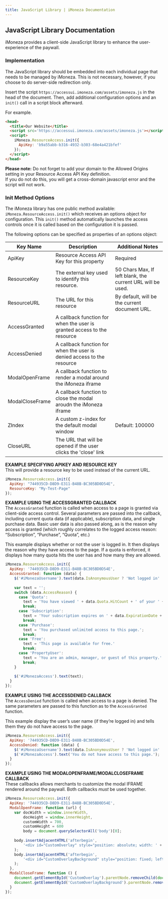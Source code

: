 ```yaml
---
title: JavaScript Library | iMoneza Documentation
---
```

## JavaScript Library Documentation

iMoneza provides a client-side JavaScript library to enhance the user-experience of the paywall.  

### Implementation
The JavaScript library should be embedded into each individual page that needs to be managed by iMoneza.  This is not
necessary, however, if you choose to do server-side redirection only.

Insert the script `https://accessui.imoneza.com/assets/imoneza.js` in the head of the document.  Then, add additional
configuration options and an `init()` call in a script block afterward.

For example.

```html
<head>
  <title>Our Website</title>
  <script src='https://accessui.imoneza.com/assets/imoneza.js'></script>
  <script>
    iMoneza.ResourceAccess.init({
      ApiKey: 'b9a55abb-b316-4932-b303-68e4a421bfef'
    });
  </script>
</head>
```

**Please note:** Do not forget to add your domain to the Allowed Origins setting in your Resource Access API Key definition.  
If you do not do this, you will get a cross-domain javascript error and the script will not work.

### Init Method Options

The iMoneza library has one public method available: `iMoneza.ResourceAccess.init()` which receives an options object
for configuration.  This `init()` method automatically launches the access controls once it is called based on the 
configuration it is passed.

The following options can be specified as properties of an options object:

| Key Name | Description | Additional Notes |
| -------- | ----------- | ---------------- |
| ApiKey   | Resource Access API Key for this property | Required |
| ResourceKey | The external key used to identify this resource. | 50 Chars Max, If left blank, the current URL will be used. |
| ResourceURL | The URL for this resource | By default, will be the current document URL. |
| AccessGranted | A callback function for when the user is granted access to the resource | |
| AccessDenied | A callback function for when the user is denied access to the resource | |
| ModalOpenFrame | A callback function to render a modal around the iMoneza iframe | |
| ModalCloseFrame | A callback function to close the modal aroudn the iMoneza iframe | |
| ZIndex | A custom z-index for the default modal window | Default: 100000 |
| CloseURL | The URL that will be opened if the user clicks the 'close' link | |

**EXAMPLE SPECIFYING APIKEY AND RESOURCE KEY**  
This will provide a resource key to be used instead of the current URL.

```javascript
iMoneza.ResourceAccess.init({
  ApiKey: "744935CD-D8D9-E311-B48B-BC305BD0D54E",
  ResourceKey: "My-Test-Page"
});
```

**EXAMPLE USING THE ACCESSGRANTED CALLBACK**  
The `AccessGranted` function is called when access to a page is granted via client-side access control. Several 
parameters are passed into the callback, including current quota data (if applicable), subscription data, and single purchase data. 
Basic user data is also passed along, as is the reason why access is granted (which roughly correlates to the logged 
access reason: “Subscription”, “Purchase”, “Quota”, etc.)

This example displays whether or not the user is logged in. It then displays the reason why they have access to the page. 
If a quota is enforced, it displays how many quota hits the user has and how many they are allowed.

```javascript
iMoneza.ResourceAccess.init({
  ApiKey: '744935CD-D8D9-E311-B48B-BC305BD0D54E',
  AccessGranted: function (data) {
    $('#iMonezaUsername').text(data.IsAnonymousUser ? 'Not logged in' : 'Logged in as ' + data.UserName);
        
    var text = '';
    switch (data.AccessReason) {
      case 'Quota':
        text = 'You have viewed ' + data.Quota.HitCount + ' of your ' + data.Quota.AllowedHits + ' pages.';
        break;
      case 'Subscription':
        text = 'Your subscription expires on ' + data.ExpirationDate + '.';
        break;
      case 'Purchase':
        text = 'You purchased unlimited access to this page.';
        break;
      case 'Free':
        text = 'This page is available for free.'
        break;
      case 'PropertyUser':
        text = 'You are an admin, manager, or guest of this property.'
        break;
    }
    
    $('#iMonezaAccess').text(text);
  }
});
```

**EXAMPLE USING THE ACCESSDENIED CALLBACK**  
The `AccessDenied` function is called when access to a page is denied. The same parameters are passed to this function as 
to the `AccessGranted` function.

This example display the user’s user name (if they’re logged in) and tells them they do not have access to the page.

```javascript
iMoneza.ResourceAccess.init({
  ApiKey: '744935CD-D8D9-E311-B48B-BC305BD0D54E',
  AccessDenied: function (data) {
    $('#iMonezaUsername').text(data.IsAnonymousUser ? 'Not logged in' : 'Logged in as ' + data.UserName);
    $('#iMonezaAccess').text('You do not have access to this page.');
  }
});
```

**EXAMPLE USING THE MODALOPENFRAME/MODALCLOSEFRAME CALLBACK**  
These callbacks allows merchants to customize the modal IFRAME rendered around the paywall. Both callbacks *must* be
used together.

```javascript
iMoneza.ResourceAccess.init({
  ApiKey: '744935CD-D8D9-E311-B48B-BC305BD0D54E',
  ModalOpenFrame: function (url) {
    var docWidth = window.innerWidth, 
        docHeight = window.innerHeight, 
        customWidth = 700, 
        customHeight = 600
        body = document.querySelectorAll('body')[0];
        
    body.insertAdjacentHTML('afterbegin', 
        '<div id="CustomOverlay" style="position: absolute; width: ' + customWidth + 'px; height: ' + customHeight + 'px; margin-top: ' + ((docHeight - customHeight) / 2) + 'px; margin-left: ' + ((docWidth - customHeight) / 2) + 'px; z-index: 10001"><a href=\"javascript:CustomCloseAndRedirect()\">Close</a><iframe src=\"' + url + '\" width="100%" height="100%" frameborder="1"></iframe></div>'
    );
    body.insertAdjacentHTML('afterbegin', 
        '<div id="CustomOverlayBackground" style="position: fixed; left: 0px; top: 0px; width:100%; height:100%; z-index: 10000; background-color: black;"></div>'
    );
  },
  ModalCloseFrame: function () {
    document.getElementById('CustomOverlay').parentNode.removeChild(document.getElementById('CustomOverlay'));
    document.getElementById('CustomOverlayBackground').parentNode.removeChild(document.getElementById('CustomOverlayBackground'));
  }
});
```


